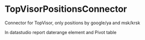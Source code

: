 # TopVisorPositionsConnector
Connector for TopVisor, only positions by google/ya and msk/krsk 

In datastudio report daterange element and Pivot table
